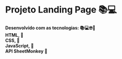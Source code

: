<h1>Projeto Landing Page 📚💻</h1>
<h4>Desenvolvido com as tecnologias: 📚💻🤓🚀<br>
HTML, 🚀<br>
CSS, 🚀<br>
JavaScript, 🚀<br>
API SheetMonkey 🚀</h4>
